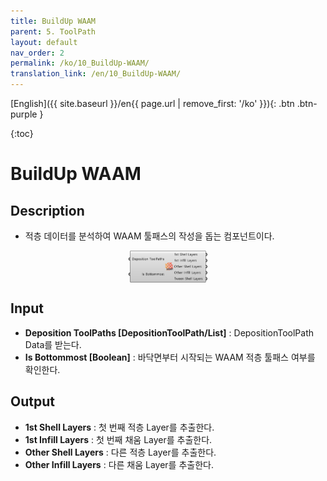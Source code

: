 ```yaml
---
title: BuildUp WAAM
parent: 5. ToolPath
layout: default
nav_order: 2
permalink: /ko/10_BuildUp-WAAM/
translation_link: /en/10_BuildUp-WAAM/
---
```


[English]({{ site.baseurl }}/en{{ page.url | remove_first: '/ko' }}){: .btn .btn-purple }
<!-- [한국어]({{ site.baseurl }}/ko{{ page.url | remove_first: '/en' }}){: .btn .btn-purple } -->

{:toc}
# BuildUp WAAM

## Description

* 적층 데이터를 분석하여 WAAM 툴패스의 작성을 돕는 컴포넌트이다.

<p align="center"><img src="/assets/images/BuildupWAAM.png" align="center" width="25%"></p>

## Input

* **Deposition ToolPaths [DepositionToolPath/List]** : DepositionToolPath Data를 받는다.
* **Is Bottommost [Boolean]** : 바닥면부터 시작되는 WAAM 적층 툴패스 여부를 확인한다.

## Output

* **1st Shell Layers** : 첫 번째 적층 Layer를 추출한다.
* **1st Infill Layers** : 첫 번째 채움 Layer를 추출한다.
* **Other Shell Layers** : 다른 적층 Layer를 추출한다.
* **Other Infill Layers** : 다른 채움 Layer를 추출한다.